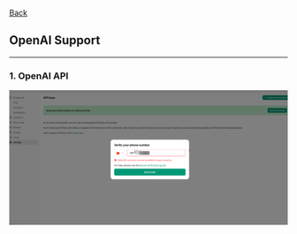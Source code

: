 [Back](README.md)

## OpenAI Support

<hr>


### 1. OpenAI API

![open ai not available in china](https://raw.githubusercontent.com/Elliot518/mcp-oss-tech/main/ai/openai/openai_api_not_available_in_china.png)